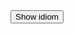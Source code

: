 <script src="https://ajax.googleapis.com/ajax/libs/jquery/3.4.1/jquery.min.js"></script>

<dl id="quote"></dl>

<div>
  <button id="btn1">Show idiom</button>
</div>


<script>
var btn = $("#btn1");
// handle click and add class
btn.on("click", function(e) {

  $.ajax({
    url: "idioms.json",
    dataType: "json"
  }).done(function(result) {
    let id = Math.floor(Math.random() * 5);
    let idiom = result['idioms'][id]['idiom'];
    let meaning = result['idioms'][id]['meaning'];
    let example = result['idioms'][id]['example'];

    let dstring = "Idiom: " + idiom + " Meaning: " + meaning + " Example: " + example;
    //dataContainer.text(dstring);
    
    document.querySelector("#quote").innerHTML = "<dt>" + idiom + "</dt>" + "<dd><strong>Example:</strong> " + example + "</dd><dd><strong>Meaning:</strong> " + meaning + "</dd>" ;
  });

});
</script>
